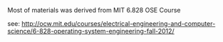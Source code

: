 Most of materials was derived from MIT 6.828 OSE Course

see: http://ocw.mit.edu/courses/electrical-engineering-and-computer-science/6-828-operating-system-engineering-fall-2012/
